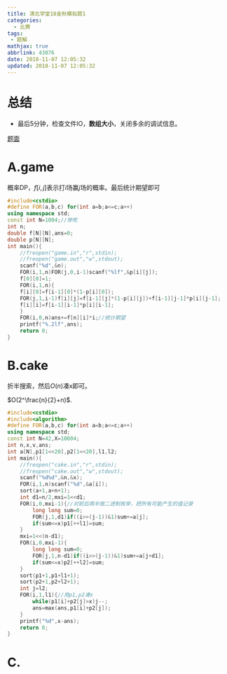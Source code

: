 ```yaml
---
title: 清北学堂18金秋模拟题1
categories:
  - 比赛
tags:
 - 题解
mathjax: true
abbrlink: 43076
date: 2018-11-07 12:05:32
updated: 2018-11-07 12:05:32
---
```


# 总结

- 最后5分钟，检查文件IO，**数组大小**，关闭多余的调试信息。

<!--more-->

[题面](https://hexo-source-1257756441.cos.ap-chengdu.myqcloud.com/pdf/qbxt1.pdf)

# A.game

概率DP，$f[i,j]$表示打$i$场赢$j$场的概率。最后统计期望即可

```cpp
#include<cstdio>
#define FOR(a,b,c) for(int a=b;a<=c;a++)
using namespace std;
const int N=1004;//惨死
int n;
double f[N][N],ans=0;
double p[N][N];
int main(){
    //freopen("game.in","r",stdin);
    //freopen("game.out","w",stdout);
    scanf("%d",&n);
    FOR(i,1,n)FOR(j,0,i-1)scanf("%lf",&p[i][j]);
    f[0][0]=1;
    FOR(i,1,n){
	f[i][0]=f[i-1][0]*(1-p[i][0]);
	FOR(j,1,i-1)f[i][j]=f[i-1][j]*(1-p[i][j])+f[i-1][j-1]*p[i][j-1];    
	f[i][i]=f[i-1][i-1]*p[i][i-1];
    }
    FOR(i,0,n)ans+=f[n][i]*i;//统计期望
    printf("%.2lf",ans);
    return 0;
}
```



# B.cake

折半搜索，然后$O(n)​$凑x即可。

$O(2^\frac{n}{2}+n)$.

```cpp
#include<cstdio>
#include<algorithm>
#define FOR(a,b,c) for(int a=b;a<=c;a++)
using namespace std;
const int N=42,X=10004;
int n,x,v,ans;
int a[N],p1[1<<20],p2[1<<20],l1,l2;
int main(){
    //freopen("cake.in","r",stdin);
    //freopen("cake.out","w",stdout);
    scanf("%d%d",&n,&x);
    FOR(i,1,n)scanf("%d",&a[i]);
    sort(a+1,a+n+1);
	int d1=n/2,mxi=1<<d1;
	FOR(i,0,mxi-1){//对前后两半做二进制枚举，把所有可能产生的值记录
		long long sum=0;
		FOR(j,1,d1)if((i>>(j-1))&1)sum+=a[j];
		if(sum<=x)p1[++l1]=sum;
	}
	mxi=1<<(n-d1);
	FOR(i,0,mxi-1){
		long long sum=0;
		FOR(j,1,n-d1)if((i>>(j-1))&1)sum+=a[j+d1];
		if(sum<=x)p2[++l2]=sum;
	}
	sort(p1+1,p1+l1+1);
	sort(p2+1,p2+l2+1);
	int j=l2;
	FOR(i,1,l1){//用p1,p2凑x
		while(p1[i]+p2[j]>x)j--;
		ans=max(ans,p1[i]+p2[j]);
	}
	printf("%d",x-ans);
    return 0;
}
```



# C.

